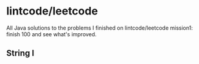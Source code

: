 # lintcode/leetcode
All Java solutions to the problems I finished on lintcode/leetcode
mission1: finish 100 and see what's improved.
## String I 
